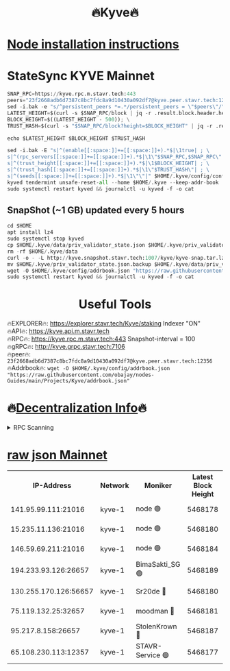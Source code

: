 <h1 align="center"> 🔥Kyve🔥</h1>

[Node installation instructions](https://github.com/obajay/nodes-Guides/tree/main/Projects/Kyve)
=
# StateSync KYVE Mainnet
```python
SNAP_RPC=https://kyve.rpc.m.stavr.tech:443
peers="23f2668adb6d7387c8bc7fdc8a9d10430a092df7@kyve.peer.stavr.tech:12356"
sed -i.bak -e "s/^persistent_peers *=.*/persistent_peers = \"$peers\"/" $HOME/.kyve/config/config.toml
LATEST_HEIGHT=$(curl -s $SNAP_RPC/block | jq -r .result.block.header.height); \
BLOCK_HEIGHT=$((LATEST_HEIGHT - 500)); \
TRUST_HASH=$(curl -s "$SNAP_RPC/block?height=$BLOCK_HEIGHT" | jq -r .result.block_id.hash)

echo $LATEST_HEIGHT $BLOCK_HEIGHT $TRUST_HASH

sed -i.bak -E "s|^(enable[[:space:]]+=[[:space:]]+).*$|\1true| ; \
s|^(rpc_servers[[:space:]]+=[[:space:]]+).*$|\1\"$SNAP_RPC,$SNAP_RPC\"| ; \
s|^(trust_height[[:space:]]+=[[:space:]]+).*$|\1$BLOCK_HEIGHT| ; \
s|^(trust_hash[[:space:]]+=[[:space:]]+).*$|\1\"$TRUST_HASH\"| ; \
s|^(seeds[[:space:]]+=[[:space:]]+).*$|\1\"\"|" $HOME/.kyve/config/config.toml
kyved tendermint unsafe-reset-all --home $HOME/.kyve --keep-addr-book
sudo systemctl restart kyved && journalctl -u kyved -f -o cat
```

## SnapShot (~1 GB) updated every 5 hours
```python
cd $HOME
apt install lz4
sudo systemctl stop kyved
cp $HOME/.kyve/data/priv_validator_state.json $HOME/.kyve/priv_validator_state.json.backup
rm -rf $HOME/.kyve/data
curl -o - -L http://kyve.snapshot.stavr.tech:1007/kyve/kyve-snap.tar.lz4 | lz4 -c -d - | tar -x -C $HOME/.kyve --strip-components 2
mv $HOME/.kyve/priv_validator_state.json.backup $HOME/.kyve/data/priv_validator_state.json
wget -O $HOME/.kyve/config/addrbook.json "https://raw.githubusercontent.com/obajay/nodes-Guides/main/Projects/Kyve/addrbook.json"
sudo systemctl restart kyved && journalctl -u kyved -f -o cat
```

<h1 align="center"> Useful Tools</h1>

🔥EXPLORER🔥:     https://explorer.stavr.tech/Kyve/staking        Indexer "ON" \
🔥API🔥: 			 		https://kyve.api.m.stavr.tech \
🔥RPC🔥:          https://kyve.rpc.m.stavr.tech:443	              Snapshot-interval = 100 \
🔥gRPC🔥:         http://kyve.grpc.stavr.tech:7106 \
🔥peer🔥:					`23f2668adb6d7387c8bc7fdc8a9d10430a092df7@kyve.peer.stavr.tech:12356` \
🔥Addrbook🔥:    ```wget -O $HOME/.kyve/config/addrbook.json "https://raw.githubusercontent.com/obajay/nodes-Guides/main/Projects/Kyve/addrbook.json"```

🔥[Decentralization Info](https://github.com/obajay/StateSync-snapshots/tree/main/Projects/Kyve/Decentralization)🔥
=

<details>
<summary>RPC Scanning</summary>

<h2 align="center"> We scan nodes in real time every 4 hours. And we provide the final result of RPC endpoints.
We cannot influence the operation of these nodes in any way. </h2>


```python
If Voting Power is higher than 0 --> then the Node is a validator of the network and may be subject to attack and be a potential threat to the chain.
```
```python
We marked such validators with a red symbol
```

</details>

[raw json Mainnet](https://rpc-check.kyvem.stavr.tech/kyvem/rpc-kyvem-result.json)
=



<table><tr><th>IP-Address</th><th>Network</th><th>Moniker</th><th>Latest Block Height</th><th>Earliest Block Height</th><th>Catching Up</th><th>Tx Index</th><th>Voting Power</th><th>Scan Time</th></tr><tr><td>141.95.99.111:21016</td><td>kyve-1</td><td>node 🟢</td><td>5468178</td><td>1</td><td>False</td><td>off</td><td>0</td><td>2024-03-22T06:55:51.406931799UTC</td></tr><tr><td>15.235.11.136:21016</td><td>kyve-1</td><td>node 🟢</td><td>5468180</td><td>1</td><td>False</td><td>off</td><td>0</td><td>2024-03-22T06:56:02.217998017UTC</td></tr><tr><td>146.59.69.211:21016</td><td>kyve-1</td><td>node 🟢</td><td>5468184</td><td>1</td><td>False</td><td>off</td><td>0</td><td>2024-03-22T06:56:25.756369279UTC</td></tr><tr><td>194.233.93.126:26657</td><td>kyve-1</td><td>BimaSakti_SG 🟢</td><td>5468189</td><td>2646001</td><td>False</td><td>off</td><td>0</td><td>2024-03-22T06:56:55.641913063UTC</td></tr><tr><td>130.255.170.126:56657</td><td>kyve-1</td><td>Sr20de 🔴</td><td>5468180</td><td>5217201</td><td>False</td><td>off</td><td>5996</td><td>2024-03-22T06:56:02.610157865UTC</td></tr><tr><td>75.119.132.25:32657</td><td>kyve-1</td><td>moodman 🔴</td><td>5468181</td><td>5368181</td><td>False</td><td>off</td><td>6865</td><td>2024-03-22T06:56:05.073708063UTC</td></tr><tr><td>95.217.8.158:26657</td><td>kyve-1</td><td>StolenKrown 🔴</td><td>5468187</td><td>5430801</td><td>False</td><td>on</td><td>2499</td><td>2024-03-22T06:56:46.501747145UTC</td></tr><tr><td>65.108.230.113:12357</td><td>kyve-1</td><td>STAVR-Service 🟢</td><td>5468177</td><td>5467501</td><td>False</td><td>on</td><td>0</td><td>2024-03-22T06:55:45.043586859UTC</td></tr></table>
